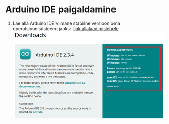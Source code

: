 # Arduino IDE paigaldamine

1.  Lae alla Arduino IDE viimane stabiilne versioon oma operatsioonisüsteemi jaoks:  [link allalaadimislehele](https://www.arduino.cc/en/Main/Software)  
    ![image](./meedia/IDE_download.png)